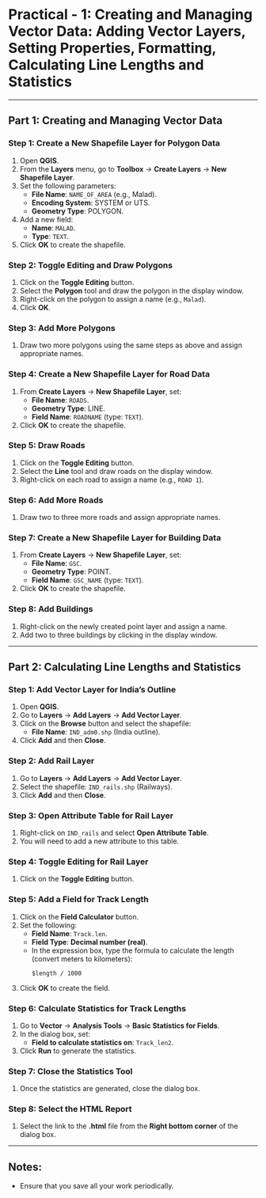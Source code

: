 # Practical - 1: Creating and Managing Vector Data: Adding Vector Layers, Setting Properties, Formatting, Calculating Line Lengths and Statistics

<!-- ## Practical Files:

- **[Practical File Part 1](Creating%20and%20Managing%20Vector%20Data%20%20Adding%20vector%20layers,%20setting%20properties,%20formatting(Practical_1).qgz)**: Contains vector layers and data for Part 1.
- **[Practical File Part 2](Calculating%20line%20lengths%20and%20statistics_part_2_final.qgz)**: Contains the data for calculating line lengths and statistics in Part 2. -->

---
## Part 1: Creating and Managing Vector Data

### Step 1: Create a New Shapefile Layer for Polygon Data
1. Open **QGIS**.
2. From the **Layers** menu, go to **Toolbox** → **Create Layers** → **New Shapefile Layer**.
3. Set the following parameters:
   - **File Name**: `NAME_OF_AREA` (e.g., Malad).
   - **Encoding System**: SYSTEM or UTS.
   - **Geometry Type**: POLYGON.
4. Add a new field:
   - **Name**: `MALAD`.
   - **Type**: `TEXT`.
5. Click **OK** to create the shapefile.

### Step 2: Toggle Editing and Draw Polygons
1. Click on the **Toggle Editing** button.
2. Select the **Polygon** tool and draw the polygon in the display window.
3. Right-click on the polygon to assign a name (e.g., `Malad`).
4. Click **OK**.

### Step 3: Add More Polygons
1. Draw two more polygons using the same steps as above and assign appropriate names.

### Step 4: Create a New Shapefile Layer for Road Data
1. From **Create Layers** → **New Shapefile Layer**, set:
   - **File Name**: `ROADS`.
   - **Geometry Type**: LINE.
   - **Field Name**: `ROADNAME` (type: `TEXT`).
2. Click **OK** to create the shapefile.

### Step 5: Draw Roads
1. Click on the **Toggle Editing** button.
2. Select the **Line** tool and draw roads on the display window.
3. Right-click on each road to assign a name (e.g., `ROAD 1`).

### Step 6: Add More Roads
1. Draw two to three more roads and assign appropriate names.

### Step 7: Create a New Shapefile Layer for Building Data
1. From **Create Layers** → **New Shapefile Layer**, set:
   - **File Name**: `GSC`.
   - **Geometry Type**: POINT.
   - **Field Name**: `GSC_NAME` (type: `TEXT`).
2. Click **OK** to create the shapefile.

### Step 8: Add Buildings
1. Right-click on the newly created point layer and assign a name.
2. Add two to three buildings by clicking in the display window.

---

## Part 2: Calculating Line Lengths and Statistics

### Step 1: Add Vector Layer for India’s Outline
1. Open **QGIS**.
2. Go to **Layers** → **Add Layers** → **Add Vector Layer**.
3. Click on the **Browse** button and select the shapefile:
   - **File Name**: `IND_adm0.shp` (India outline).
4. Click **Add** and then **Close**.

### Step 2: Add Rail Layer
1. Go to **Layers** → **Add Layers** → **Add Vector Layer**.
2. Select the shapefile: `IND_rails.shp` (Railways).
3. Click **Add** and then **Close**.

### Step 3: Open Attribute Table for Rail Layer
1. Right-click on `IND_rails` and select **Open Attribute Table**.
2. You will need to add a new attribute to this table.

### Step 4: Toggle Editing for Rail Layer
1. Click on the **Toggle Editing** button.

### Step 5: Add a Field for Track Length
1. Click on the **Field Calculator** button.
2. Set the following:
   - **Field Name**: `Track.len`.
   - **Field Type**: **Decimal number (real)**.
   - In the expression box, type the formula to calculate the length (convert meters to kilometers):
     ``` 
     $length / 1000
     ```
3. Click **OK** to create the field.

### Step 6: Calculate Statistics for Track Lengths
1. Go to **Vector** → **Analysis Tools** → **Basic Statistics for Fields**.
2. In the dialog box, set:
   - **Field to calculate statistics on**: `Track_len2`.
3. Click **Run** to generate the statistics.

### Step 7: Close the Statistics Tool
1. Once the statistics are generated, close the dialog box.

### Step 8: Select the HTML Report
1. Select the link to the **.html** file from the **Right bottom corner** of the dialog box.

---


## Notes:
- Ensure that you save all your work periodically.

